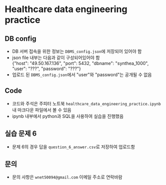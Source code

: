 # Healthcare data engineering practice
## DB config
- DB 서버 접속을 위한 정보는 `DBMS_config.json`에 저장되어 있어야 함
- json file 내부는 다음과 같이 구성되어있어야 함     
{"host": "49.50.167.136", "port": 5432, "dbname": "synthea_1000", "user": "???", "password": "???"}
- 업로드 된 `DBMS_config.json`에서 "user"와 "password"는 공개될 수 없음

## Code
- 코드와 주석은 주피터 노트북 `healthcare_data_engineering_practice.ipynb` 내 마크다운 파일에서 볼 수 있음
- ipynb 내부에서 python과 SQL을 사용하여 실습을 진행했음

## 실습 문제 6
- 문제 6의 경우 답을 `question_6_answer.csv`로 저장하여 업로드함

## 문의
- 문의 사항은 `wnet50094@gmail.com` 이메일 주소로 연락바람
